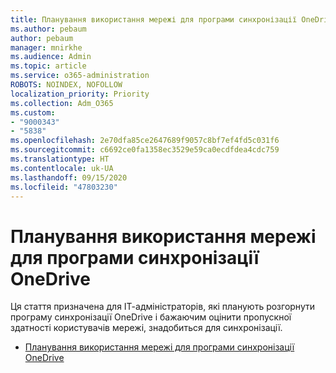 ```yaml
---
title: Планування використання мережі для програми синхронізації OneDrive
ms.author: pebaum
author: pebaum
manager: mnirkhe
ms.audience: Admin
ms.topic: article
ms.service: o365-administration
ROBOTS: NOINDEX, NOFOLLOW
localization_priority: Priority
ms.collection: Adm_O365
ms.custom:
- "9000343"
- "5838"
ms.openlocfilehash: 2e70dfa85ce2647689f9057c8bf7ef4fd5c031f6
ms.sourcegitcommit: c6692ce0fa1358ec3529e59ca0ecdfdea4cdc759
ms.translationtype: HT
ms.contentlocale: uk-UA
ms.lasthandoff: 09/15/2020
ms.locfileid: "47803230"
---
```

# <a name="network-utilization-planning-for-the-onedrive-sync-app"></a>Планування використання мережі для програми синхронізації OneDrive

Ця стаття призначена для ІТ-адміністраторів, які планують розгорнути програму синхронізації OneDrive і бажаючим оцінити пропускної здатності користувачів мережі, знадобиться для синхронізації.  

- [Планування використання мережі для програми синхронізації OneDrive](https://docs.microsoft.com/onedrive/network-utilization-planning)